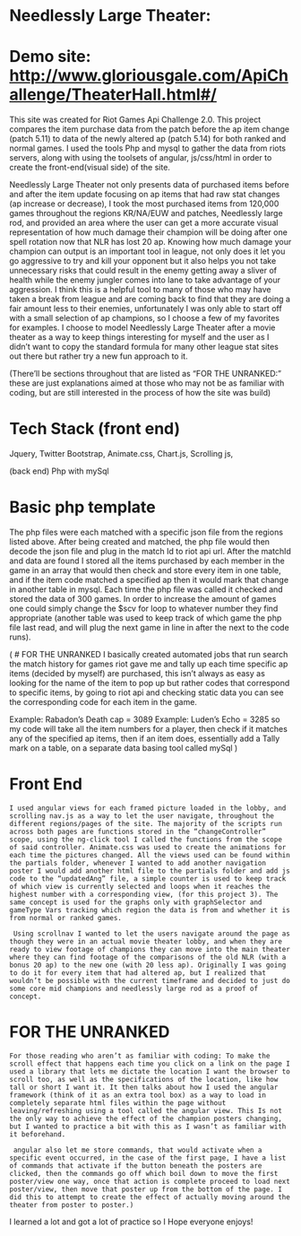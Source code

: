 # Needlessly Large Theater:


# Demo site: http://www.gloriousgale.com/ApiChallenge/TheaterHall.html#/

This site was created for Riot Games Api Challenge 2.0. This project compares the item purchase data from the patch before the ap item change (patch 5.11) to data of the newly altered ap (patch 5.14) for both ranked and normal games. I used the tools Php and mysql to gather the data from riots servers, along with using the toolsets of angular, js/css/html in order to create the front-end(visual side) of the site. 


Needlessly Large Theater not only presents data of purchased items before and after the item update focusing on ap items that had raw stat changes (ap increase or decrease), I took the most purchased items from 120,000 games throughout the regions KR/NA/EUW and patches, Needlessly large rod, and provided an area where the user can get a more accurate visual representation of how much damage their champion will be doing after one spell rotation now that NLR has lost 20 ap. Knowing how much damage your champion can output is an important tool in league, not only does it let you go aggressive to try and kill your opponent but it also helps you not take unnecessary risks that could result in the enemy getting away a sliver of health while the enemy jungler comes into lane to take advantage of your aggression. I think this is a helpful tool to many of those who may have taken a break from league and are coming back to find that they are doing a fair amount less to their enemies, unfortunately I was only able to start off with a small selection of ap champions, so I choose a few of my favorites for examples.
 I choose to model Needlessly Large Theater after a movie theater as a way to keep things interesting for myself and the user as I didn’t want to copy the standard formula for many other league stat sites out there but rather try a new fun approach to it.  

(There’ll be sections throughout that are listed as “FOR THE UNRANKED:” these are just explanations aimed at those who may not be as familiar with coding, but are still interested in the process of how the site was build)


# Tech Stack (front end)
Jquery,
Twitter Bootstrap,
Animate.css,
Chart.js,
Scrolling js,

(back end)
Php with mySql

# Basic php template
The php files were each matched with a specific json file from the regions listed above. After being created and matched, the php file would then decode the json file and plug in the match Id to riot api url. After the matchId and data are found I stored all the items purchased by each member in the game in an array that would then check and store every item in one table, and if the item code matched a specified ap then it would mark that change in another table in mysql. Each time the php file was called it checked and stored the data of 300 games. In order to increase the amount of games one could simply change the $scv for loop to whatever number they find appropriate (another table was used to keep track of which game the php file last read, and will plug the next game in line in after the next to the code runs). 

( # FOR THE UNRANKED
	I basically created automated jobs that run search the match history for games riot gave me and tally up each time specific ap items (decided by myself) are purchased, this isn’t always as easy as looking for the name of the item to pop up but rather codes that correspond to specific items, by going to riot api and checking static data you can see the corresponding code for each item in the game. 

Example: Rabadon’s Death cap = 3089
Example: Luden’s Echo = 3285 
so my code will take all the item numbers for a player, then check if it matches any of the specified ap items, then if an item does, essentially add a Tally mark on a table, on a separate data basing tool called mySql )



# Front End
	I used angular views for each framed picture loaded in the lobby, and scrolling nav.js as a way to let the user navigate, throughout the different regions/pages of the site. The majority of the scripts run across both pages are functions stored in the “changeController” scope, using the ng-click tool I called the functions from the scope of said controller. Animate.css was used to create the animations for each time the pictures changed. All the views used can be found within the partials folder, whenever I wanted to add another navigation poster I would add another html file to the partials folder and add js code to the “updatedAng” file, a simple counter is used to keep track of which view is currently selected and loops when it reaches the highest number with a corresponding view, (for this project 3). The same concept is used for the graphs only with graphSelector and gameType Vars tracking which region the data is from and whether it is from normal or ranked games.
 
     Using scrollnav I wanted to let the users navigate around the page as though they were in an actual movie theater lobby, and when they are ready to view footage of champions they can move into the main theater where they can find footage of the comparisons of the old NLR (with a bonus 20 ap) to the new one (with 20 less ap). Originally I was going to do it for every item that had altered ap, but I realized that wouldn’t be possible with the current timeframe and decided to just do some core mid champions and needlessly large rod as a proof of concept. 
 
 
# FOR THE UNRANKED
 	For those reading who aren’t as familiar with coding: To make the scroll effect that happens each time you click on a link on the page I used a library that lets me dictate the location I want the browser to scroll too, as well as the specifications of the location, like how tall or short I want it. It then talks about how I used the angular framework (think of it as an extra tool box) as a way to load in completely separate html files within the page without leaving/refreshing using a tool called the angular view. This Is not the only way to achieve the effect of the champion posters changing, but I wanted to practice a bit with this as I wasn’t as familiar with it beforehand. 

     angular also let me store commands, that would activate when a specific event occurred, in the case of the first page, I have a list of commands that activate if the button beneath the posters are clicked, then the commands go off which boil down to move the first poster/view one way, once that action is complete proceed to load next poster/view, then move that poster up from the bottom of the page. I did this to attempt to create the effect of actually moving around the theater from poster to poster.)

I learned a lot and got a lot of practice so I Hope everyone enjoys! 
